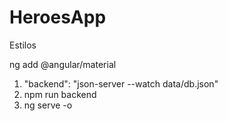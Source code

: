 # HeroesApp

Estilos

ng add @angular/material

1. "backend": "json-server --watch data/db.json"
2. npm run backend
3. ng serve -o
